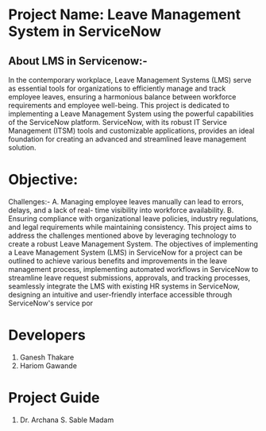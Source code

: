 # Project Name: Leave Management System in ServiceNow
## About LMS in Servicenow:-
In the contemporary workplace, Leave Management Systems (LMS) serve as essential
tools for organizations to efficiently manage and track employee leaves, ensuring a
harmonious balance between workforce requirements and employee well-being. This
project is dedicated to implementing a Leave Management System using the powerful
capabilities of the ServiceNow platform. ServiceNow, with its robust IT Service
Management (ITSM) tools and customizable applications, provides an ideal
foundation for creating an advanced and streamlined leave management solution.

# Objective:
Challenges:-
A. Managing employee leaves manually can lead to errors, delays, and a lack of real-
time visibility into workforce availability.
B. Ensuring compliance with organizational leave policies, industry regulations, and
legal requirements while maintaining consistency.
This project aims to address the challenges mentioned above by leveraging technology
to create a robust Leave Management System.
The objectives of implementing a Leave Management System (LMS) in ServiceNow
for a project can be outlined to achieve various benefits and improvements in the
leave management process, implementing automated workflows in ServiceNow to
streamline leave request submissions, approvals, and tracking processes, seamlessly
integrate the LMS with existing HR systems in ServiceNow, designing an intuitive
and user-friendly interface accessible through ServiceNow's service por

# Developers 
1. Ganesh Thakare 
2. Hariom Gawande

# Project Guide
1. Dr. Archana S. Sable Madam